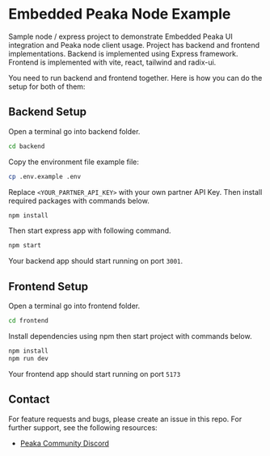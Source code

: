 # Embedded Peaka Node Example

Sample node / express project to demonstrate Embedded Peaka UI integration and Peaka node client usage.
Project has backend and frontend implementations. Backend is implemented using Express framework.
Frontend is implemented with vite, react, tailwind and radix-ui.

You need to run backend and frontend together. Here is how you can do the setup for both of them:

## Backend Setup

Open a terminal go into backend folder.

```bash
cd backend
```

Copy the environment file example file:

```bash
cp .env.example .env
```

Replace `<YOUR_PARTNER_API_KEY>` with your own partner API Key. Then install required packages with commands below.

```bash
npm install
```

Then start express app with following command.

```bash
npm start
```

Your backend app should start running on port `3001`.

## Frontend Setup

Open a terminal go into frontend folder.

```bash
cd frontend
```

Install dependencies using npm then start project with commands below.

```bash
npm install
npm run dev
```

Your frontend app should start running on port `5173`

## Contact

For feature requests and bugs, please create an issue in this repo. For further support, see the following resources:

- [Peaka Community Discord](https://discord.com/invite/peaka)
